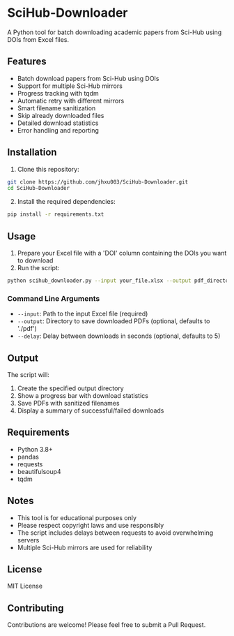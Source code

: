 # SciHub-Downloader

A Python tool for batch downloading academic papers from Sci-Hub using DOIs from Excel files.

## Features

- Batch download papers from Sci-Hub using DOIs
- Support for multiple Sci-Hub mirrors
- Progress tracking with tqdm
- Automatic retry with different mirrors
- Smart filename sanitization
- Skip already downloaded files
- Detailed download statistics
- Error handling and reporting

## Installation

1. Clone this repository:
```bash
git clone https://github.com/jhxu003/SciHub-Downloader.git
cd SciHub-Downloader
```

2. Install the required dependencies:
```bash
pip install -r requirements.txt
```

## Usage

1. Prepare your Excel file with a 'DOI' column containing the DOIs you want to download
2. Run the script:
```bash
python scihub_downloader.py --input your_file.xlsx --output pdf_directory
```

### Command Line Arguments

- `--input`: Path to the input Excel file (required)
- `--output`: Directory to save downloaded PDFs (optional, defaults to './pdf')
- `--delay`: Delay between downloads in seconds (optional, defaults to 5)

## Output

The script will:
1. Create the specified output directory
2. Show a progress bar with download statistics
3. Save PDFs with sanitized filenames
4. Display a summary of successful/failed downloads

## Requirements

- Python 3.8+
- pandas
- requests
- beautifulsoup4
- tqdm

## Notes

- This tool is for educational purposes only
- Please respect copyright laws and use responsibly
- The script includes delays between requests to avoid overwhelming servers
- Multiple Sci-Hub mirrors are used for reliability

## License

MIT License

## Contributing

Contributions are welcome! Please feel free to submit a Pull Request. 
